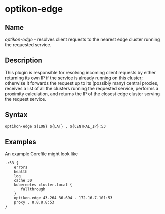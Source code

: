 # optikon-edge

## Name

*optikon-edge* - resolves client requests to the nearest edge cluster running the requested service.

## Description

This plugin is responsible for resolving incoming client requests by either returning its own IP if the service is already running on this cluster; otherwise it forwards the request up to its (possibly many) central proxies, receives a list of all the clusters running the requested service, performs a proximity calculation, and returns the IP of the closest edge cluster serving the request service.

## Syntax

~~~ txt
optikon-edge ${LON} ${LAT} . ${CENTRAL_IP}:53
~~~

## Examples

An example Corefile might look like

~~~ corefile
.:53 {
    errors
    health
    log
    cache 30
    kubernetes cluster.local {
       fallthrough
    }
    optikon-edge 43.264 36.694 . 172.16.7.101:53
    proxy . 8.8.8.8:53
}
~~~
